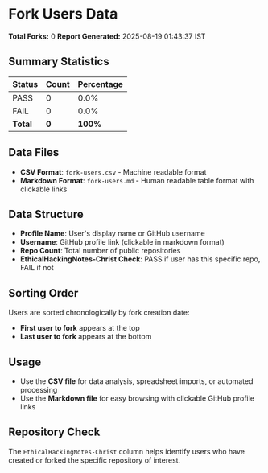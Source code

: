 # Fork Users Data

**Total Forks:** 0
**Report Generated:** 2025-08-19 01:43:37 IST

## Summary Statistics

| Status | Count | Percentage |
|--------|-------|------------|
| PASS   | 0     | 0.0%       |
| FAIL   | 0    | 0.0%      |
| **Total** | **0** | **100%** |

## Data Files
- **CSV Format**: `fork-users.csv` - Machine readable format
- **Markdown Format**: `fork-users.md` - Human readable table format with clickable links

## Data Structure
- **Profile Name**: User's display name or GitHub username
- **Username**: GitHub profile link (clickable in markdown format)
- **Repo Count**: Total number of public repositories
- **EthicalHackingNotes-Christ Check**: PASS if user has this specific repo, FAIL if not

## Sorting Order
Users are sorted chronologically by fork creation date:
- **First user to fork** appears at the top
- **Last user to fork** appears at the bottom

## Usage
- Use the **CSV file** for data analysis, spreadsheet imports, or automated processing
- Use the **Markdown file** for easy browsing with clickable GitHub profile links

## Repository Check
The `EthicalHackingNotes-Christ` column helps identify users who have created or forked the specific repository of interest.